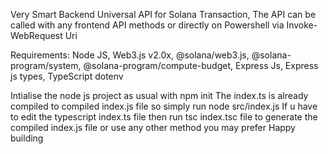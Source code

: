 Very Smart Backend Universal API for Solana Transaction, The API can be called with any frontend API methods or directly on Powershell via Invoke-WebRequest Uri

Requirements: Node JS, Web3.js v2.0x, @solana/web3.js, @solana-program/system, @solana-program/compute-budget, Express Js, Express js types, TypeScript dotenv

Intialise the node js project as usual with npm init 
The index.ts is already compiled to compiled index.js file so simply run node src/index.js 
If u have to edit the typescript index.ts file then run tsc index.tsc file to generate the compiled index.js file or use any other method you may prefer 
Happy building 


 
